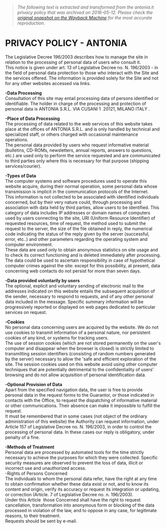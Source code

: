 > *The following text is extracted and transformed from the antonia.it privacy policy that was archived on 2016-05-12. Please check the [original snapshot on the Wayback Machine](https://web.archive.org/web/20160512144830id_/http%3A//www.antonia.it/content/11-privacy-policy) for the most accurate reproduction.*

# PRIVACY POLICY - ANTONIA

The Legislative Decree 196/2003 describes how to manage the site in relation to the processing of personal data of users who consult it.   
This notice is given under art. 13 of Legislative Decree no. N. 196/2003 - in the field of personal data protection to those who interact with the Site and the services offered. The information is provided solely for the Site and not for any other websites accessed via links. 

**-Data Processing**   
Consultation of this site may entail processing data of persons identified or identifiable. The holder in charge of the processing and protection of personal data is ANTONIA S.R.L. VIA CUSANI 1  20121, MILANO ITALY .

 **-Place of Data Processing**   
The processing of data related to the web services of this website takes place at the offices of ANTONIA S.R.L. and is only handled by technical and specialized staff, or others charged with occasional maintenance operations.   
The personal data provided by users who request informative material (bulletins, CD-ROMs, newsletters, annual reports, answers to questions, etc.) are used only to perform the service requested and are communicated to third parties only where this is necessary for that purpose (shipping services/courier).

 **-Types of Data**   
The computer systems and software procedures used to operate this website acquire, during their normal operation, some personal data whose transmission is implicit in the communication protocols of the Internet.   
This information is not collected to be associated with identified individuals concerned, but by their very nature could, through processing and association with data held by third parties, allow users to be identified. This category of data includes IP addresses or domain names of computers used by users connecting to the site, URI (Uniform Resource Identifier) of requested resources, time of request, the method used to submit the request to the server, the size of the file obtained in reply, the numerical code indicating the status of the reply given by the server (successful, error, etc..) and other parameters regarding the operating system and computer environment.   
These data are used only to obtain anonymous statistics on site usage and to check its correct functioning and is deleted immediately after processing.   
The data could be used to ascertain responsibility in case of hypothetical computer crimes against the site: except for this possibility, at present, data concerning web contacts do not persist for more than seven days. 

**-Data provided voluntarily by users**  
The optional, explicit and voluntary sending of electronic mail to the addresses indicated on this website entails the subsequent acquisition of the sender, necessary to respond to requests, and of any other personal data included in the message. Specific summary information will be progressively reported or displayed on web pages dedicated to particular services on request.

 **-Cookies**   
No personal data concerning users are acquired by the website. We do not use cookies to transmit information of a personal nature, nor persistent cookies of any kind, or systems for tracking users.   
The use of session cookies (which are not stored permanently on the user's computer and disappear when the browser is closed) is strictly limited to transmitting session identifiers (consisting of random numbers generated by the server) necessary to allow the 'safe and efficient exploration of the site. The session cookies used on this website avoid using other computer techniques that are potentially detrimental to the confidentiality of users' browsing and do not allow acquisition of personal identification data. 

**-Optional Provision of Data**   
Apart from the specified navigation data, the user is free to provide personal data in the request forms to the Guarantor, or those indicated in contacts with the Office, to request the dispatching of informative material or other communications. Their absence can make it impossible to fulfill the request.   
It must be remembered that in some cases (not object of the ordinary administration of this website) the Authority can request information, under Article 157 of Legislative Decree no. N. 196/2003, in order to control the processing of personal data. In these cases our reply is obligatory, under penalty of a fine. 

**-Methods of Treatment**   
Personal data are processed by automated tools for the time strictly necessary to achieve the purposes for which they were collected. Specific security measures are observed to prevent the loss of data, illicit or incorrect use and unauthorized access.   
-Rights of Persons Concerned   
The individuals to whom the personal data refer, have the right at any time to obtain confirmation whether these data exist or not, and to know its content and origin, verify its accuracy or request its integration or updating, or correction (Article. 7 of Legislative Decree no. n. 196/2003).   
Under this Article  those Concerned shall have the right to request cancellation, transformation into anonymous form or blocking of the data processed in violation of the law, and to oppose in any case, for legitimate reasons, to their treatment.   
Requests should be sent by e-mail.
